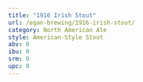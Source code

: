 ```yaml
---
title: "1916 Irish Stout"
url: /egan-brewing/1916-irish-stout/
category: North American Ale
style: American-Style Stout
abv: 0
ibu: 0
srm: 0
upc: 0
---
```


